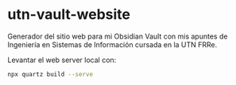 # utn-vault-website

Generador del sitio web para mi Obsidian Vault con mis apuntes de Ingeniería en Sistemas de Información cursada en la UTN FRRe.

Levantar el web server local con:

```bash
npx quartz build --serve
```
